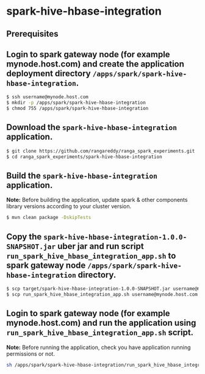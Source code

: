 # spark-hive-hbase-integration

## Prerequisites

## Login to spark gateway node (for example mynode.host.com) and create the application deployment directory `/apps/spark/spark-hive-hbase-integration`.
```sh
$ ssh username@mynode.host.com
$ mkdir -p /apps/spark/spark-hive-hbase-integration
$ chmod 755 /apps/spark/spark-hive-hbase-integration
```

## Download the `spark-hive-hbase-integration` application.
```sh
$ git clone https://github.com/rangareddy/ranga_spark_experiments.git
$ cd ranga_spark_experiments/spark-hive-hbase-integration
```

## Build the `spark-hive-hbase-integration` application.
**Note:** Before building the application, update spark & other components library versions according to your cluster version.
```sh
$ mvn clean package -DskipTests
```

## Copy the `spark-hive-hbase-integration-1.0.0-SNAPSHOT.jar` uber jar and run script `run_spark_hive_hbase_integration_app.sh` to spark gateway node `/apps/spark/spark-hive-hbase-integration` directory.
```sh
$ scp target/spark-hive-hbase-integration-1.0.0-SNAPSHOT.jar username@mynode.host.com:/apps/spark/spark-hive-hbase-integration
$ scp run_spark_hive_hbase_integration_app.sh username@mynode.host.com:/apps/spark/spark-hive-hbase-integration
```

## Login to spark gateway node (for example mynode.host.com) and run the application using `run_spark_hive_hbase_integration_app.sh` script.
**Note:** Before running the application, check you have application running permissions or not.
```sh
sh /apps/spark/spark-hive-hbase-integration/run_spark_hive_hbase_integration_app.sh
```